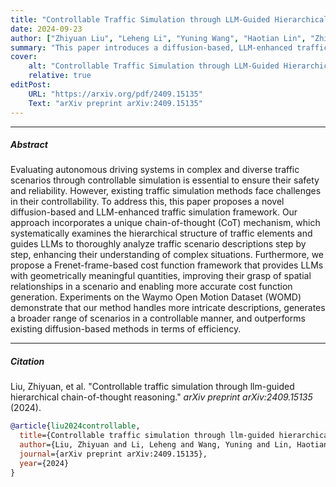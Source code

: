 ```yaml
---
title: "Controllable Traffic Simulation through LLM-Guided Hierarchical Chain-of-Thought Reasoning" 
date: 2024-09-23
author: ["Zhiyuan Liu", "Leheng Li", "Yuning Wang", "Haotian Lin", "Zhizhe Liu", "Lei He", "Jianqiang Wang"]
summary: "This paper introduces a diffusion-based, LLM-enhanced traffic simulation framework with a chain-of-thought mechanism and Frenet-frame-based cost functions to improve controllability and spatial understanding in autonomous driving scenario generation, achieving superior performance on the Waymo Open Motion Dataset."
cover:
    alt: "Controllable Traffic Simulation through LLM-Guided Hierarchical Chain-of-Thought Reasoning"
    relative: true
editPost:
    URL: "https://arxiv.org/pdf/2409.15135"
    Text: "arXiv preprint arXiv:2409.15135"
---
```


---

##### Abstract

Evaluating autonomous driving systems in complex and diverse traffic scenarios through controllable simulation is essential to ensure their safety and reliability. However, existing traffic simulation methods face challenges in their controllability. To address this, this paper proposes a novel diffusion-based and LLM-enhanced traffic simulation framework. Our approach incorporates a unique chain-of-thought (CoT) mechanism, which systematically examines the hierarchical structure of traffic elements and guides LLMs to thoroughly analyze traffic scenario descriptions step by step, enhancing their understanding of complex situations. Furthermore, we propose a Frenet-frame-based cost function framework that provides LLMs with geometrically meaningful quantities, improving their grasp of spatial relationships in a scenario and enabling more accurate cost function generation. Experiments on the Waymo Open Motion Dataset (WOMD) demonstrate that our method handles more intricate descriptions, generates a broader range of scenarios in a controllable manner, and outperforms existing diffusion-based methods in terms of efficiency.

---

##### Citation

Liu, Zhiyuan, et al. "Controllable traffic simulation through llm-guided hierarchical chain-of-thought reasoning." *arXiv preprint arXiv:2409.15135* (2024).

```BibTeX
@article{liu2024controllable,
  title={Controllable traffic simulation through llm-guided hierarchical chain-of-thought reasoning},
  author={Liu, Zhiyuan and Li, Leheng and Wang, Yuning and Lin, Haotian and Liu, Zhizhe and He, Lei and Wang, Jianqiang},
  journal={arXiv preprint arXiv:2409.15135},
  year={2024}
}
```
